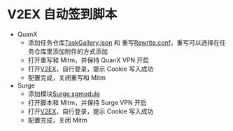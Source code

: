 # V2EX 自动签到脚本

-   QuanX
    -   添加任务仓库[TaskGallery.json](https://raw.githubusercontent.com/panghujiajia/Scripts/master/V2EX/TaskGallery.json) 和 重写[Rewrite.conf](https://raw.githubusercontent.com/panghujiajia/Scripts/master/V2EX/Rewrite.conf)，重写可以选择在任务仓库里添加附件的方式添加
    -   打开重写和 Mitm，并保持 QuanX VPN 开启
    -   打开[V2EX](https://www.v2ex.com/mission/daily)，自行登录，提示 Cookie 写入成功
    -   配置完成，关闭重写和 Mitm
-   Surge
    -   添加模块[Surge.sgmodule](https://raw.githubusercontent.com/panghujiajia/Scripts/master/V2EX/Surge.sgmodule)
    -   打开脚本和 Mitm，并保持 Surge VPN 开启
    -   打开[V2EX](https://www.v2ex.com/mission/daily)，自行登录，提示 Cookie 写入成功
    -   配置完成，关闭 Mitm

